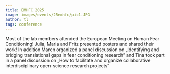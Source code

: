 ```yaml
---
title: EMHFC 2025
image: images/events/25emhfc/pic1.JPG
author: tl
tags: conference
---
```


Most of the lab members attended the European Meeting on Human Fear Conditioning! Julia, Maria and Fritz presented posters and shared their work! In addition Maren organized a panel discussion on „Identifying and bridging translational gaps in fear conditioning research” and Tina took part in a panel discussion on „How to facilitate and organize collaborative interdisciplinary open-science research projects”

